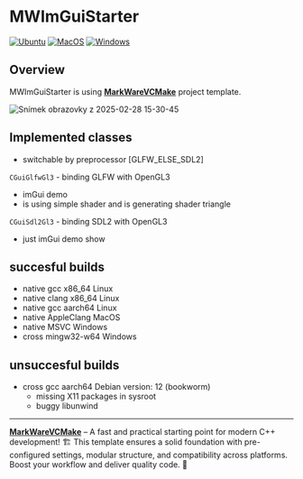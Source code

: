 # MWImGuiStarter

[![Ubuntu](https://github.com/tomasmark79/MWImGuiStarter/actions/workflows/ubuntu.yml/badge.svg)](https://github.com/tomasmark79/MWImGuiStarter/actions/workflows/ubuntu.yml)
[![MacOS](https://github.com/tomasmark79/MWImGuiStarter/actions/workflows/macos.yml/badge.svg)](https://github.com/tomasmark79/MWImGuiStarter/actions/workflows/macos.yml)
[![Windows](https://github.com/tomasmark79/MWImGuiStarter/actions/workflows/windows.yml/badge.svg)](https://github.com/tomasmark79/MWImGuiStarter/actions/workflows/windows.yml)  

## Overview

MWImGuiStarter is using 
**[MarkWareVCMake](https://github.com/tomasmark79/MarkWareVCMake)** project template.  

![Snímek obrazovky z 2025-02-28 15-30-45](https://github.com/user-attachments/assets/fb6cb29f-b083-4b10-aa38-e56c2b4a8b6d)


## Implemented classes

 - switchable by preprocessor [GLFW_ELSE_SDL2]

`CGuiGlfwGl3` - binding GLFW with OpenGL3
 - imGui demo
 - is using simple shader and is generating shader triangle  

`CGuiSdl2Gl3` - binding SDL2 with OpenGL3
 - just imGui demo show

## succesful builds

 - native gcc x86_64 Linux
 - native clang x86_64 Linux
 - native gcc aarch64 Linux
 - native AppleClang MacOS
 - native MSVC Windows
 - cross mingw32-w64 Windows

## unsuccesful builds
 - cross gcc aarch64 Debian version: 12 (bookworm)
   - missing X11 packages in sysroot
   - buggy libunwind

---

**[MarkWareVCMake](https://github.com/tomasmark79/MarkWareVCMake)** – A fast and practical starting point for modern C++ development! 🏗️ This template ensures a solid foundation with pre-configured settings, modular structure, and compatibility across platforms. Boost your workflow and deliver quality code. 🌈

